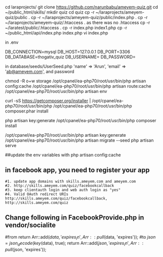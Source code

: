 cd laraprojects/
git clone https://github.com/narunbabu/ameyem-quiz.git
cd ~/public_html/skills/
mkdir quiz
cd quiz
cp -r ~/laraprojects/ameyem-quiz/public .
cp -r ~/laraprojects/ameyem-quiz/public/index.php .
cp -r ~/laraprojects/ameyem-quiz/.htaccess .
as there was no .htaccess 
cp -r ~/laratest/public/.htaccess .
cp -r index.php index1.php
cp -r ~/public_html/api/index.php index.php
vi index.php

in .env

DB_CONNECTION=mysql
DB_HOST=127.0.0.1
DB_PORT=3306
DB_DATABASE=thogativ_quiz
DB_USERNAME=
DB_PASSWORD=

in database/seeds/UserSeed.php
'name'           => 'Arun',
'email'          => 'ab@ameyem.com', and password

chmod -R o+w storage
/opt/cpanel/ea-php70/root/usr/bin/php artisan config:cache
/opt/cpanel/ea-php70/root/usr/bin/php artisan route:cache
/opt/cpanel/ea-php70/root/usr/bin/php artisan env

curl -sS https://getcomposer.org/installer | /opt/cpanel/ea-php70/root/usr/bin/php
/opt/cpanel/ea-php70/root/usr/bin/php composer.phar install


php artisan key:generate
/opt/cpanel/ea-php70/root/usr/bin/php composer install

/opt/cpanel/ea-php70/root/usr/bin/php artisan key:generate
/opt/cpanel/ea-php70/root/usr/bin/php artisan migrate --seed
php artisan serve

##update the env variables with 
php artisan config:cache
## in facebook app, you need to register your app
    #1. update app domains with skills.ameyem.com and ameyem.com
    #2. http://skills.ameyem.com/quiz/facebookcallback
    #3. keep clientauth login and web auth login as "yes"
    #4. Valid OAuth redirect URIs
    http://skills.ameyem.com/quiz/facebookcallback, http://skills.ameyem.com/quiz
## Change following in FacebookProvide.php in vendor/socialite
#from 
return Arr::add($data, 'expires_in', Arr::pull($data, 'expires'));
#to
$json = json_decode(key($data), true);
return Arr::add($json, 'expires_in', Arr::pull($json, 'expires'));


